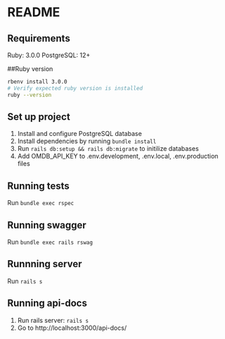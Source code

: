 # README

## Requirements
Ruby: 3.0.0
PostgreSQL: 12+

##Ruby version

```bash
rbenv install 3.0.0
# Verify expected ruby version is installed
ruby --version
```

## Set up project
1. Install and configure PostgreSQL database
2. Install dependencies by running `bundle install`
3. Run `rails db:setup && rails db:migrate` to initilize databases
4. Add OMDB_API_KEY to .env.development, .env.local, .env.production files

## Running tests
Run `bundle exec rspec`

## Running swagger
Run `bundle exec rails rswag`

## Runnning server
Run `rails s`

## Running api-docs
1. Run rails server: `rails s`
2. Go to http://localhost:3000/api-docs/
